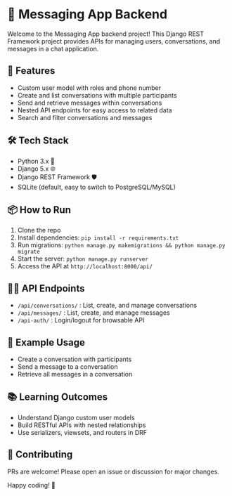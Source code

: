 # 💬 Messaging App Backend

Welcome to the Messaging App backend project! This Django REST Framework project provides APIs for managing users, conversations, and messages in a chat application.

## 🚀 Features
- Custom user model with roles and phone number
- Create and list conversations with multiple participants
- Send and retrieve messages within conversations
- Nested API endpoints for easy access to related data
- Search and filter conversations and messages

## 🛠️ Tech Stack
- Python 3.x 🐍
- Django 5.x 🌐
- Django REST Framework 🛡️
- SQLite (default, easy to switch to PostgreSQL/MySQL)

## 📦 How to Run
1. Clone the repo
2. Install dependencies: `pip install -r requirements.txt`
3. Run migrations: `python manage.py makemigrations && python manage.py migrate`
4. Start the server: `python manage.py runserver`
5. Access the API at `http://localhost:8000/api/`

## 🧑‍💻 API Endpoints
- `/api/conversations/` : List, create, and manage conversations
- `/api/messages/` : List, create, and manage messages
- `/api-auth/` : Login/logout for browsable API

## 📝 Example Usage
- Create a conversation with participants
- Send a message to a conversation
- Retrieve all messages in a conversation

## 📚 Learning Outcomes
- Understand Django custom user models
- Build RESTful APIs with nested relationships
- Use serializers, viewsets, and routers in DRF

## 🤝 Contributing
PRs are welcome! Please open an issue or discussion for major changes.

Happy coding! 🚀
